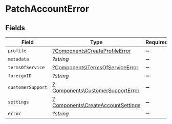 # PatchAccountError


## Fields

| Field                                                                                 | Type                                                                                  | Required                                                                              | Description                                                                           |
| ------------------------------------------------------------------------------------- | ------------------------------------------------------------------------------------- | ------------------------------------------------------------------------------------- | ------------------------------------------------------------------------------------- |
| `profile`                                                                             | [?Components\CreateProfileError](../../Models/Components/CreateProfileError.md)       | :heavy_minus_sign:                                                                    | N/A                                                                                   |
| `metadata`                                                                            | *?string*                                                                             | :heavy_minus_sign:                                                                    | N/A                                                                                   |
| `termsOfService`                                                                      | [?Components\TermsOfServiceError](../../Models/Components/TermsOfServiceError.md)     | :heavy_minus_sign:                                                                    | N/A                                                                                   |
| `foreignID`                                                                           | *?string*                                                                             | :heavy_minus_sign:                                                                    | N/A                                                                                   |
| `customerSupport`                                                                     | [?Components\CustomerSupportError](../../Models/Components/CustomerSupportError.md)   | :heavy_minus_sign:                                                                    | N/A                                                                                   |
| `settings`                                                                            | [?Components\CreateAccountSettings](../../Models/Components/CreateAccountSettings.md) | :heavy_minus_sign:                                                                    | N/A                                                                                   |
| `error`                                                                               | *?string*                                                                             | :heavy_minus_sign:                                                                    | N/A                                                                                   |